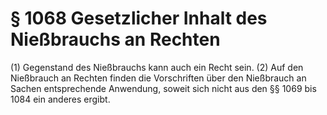 # § 1068 Gesetzlicher Inhalt des Nießbrauchs an Rechten
(1) Gegenstand des Nießbrauchs kann auch ein Recht sein.
(2) Auf den Nießbrauch an Rechten finden die Vorschriften über den Nießbrauch an Sachen entsprechende Anwendung, soweit sich nicht aus den §§ 1069 bis 1084 ein anderes ergibt.